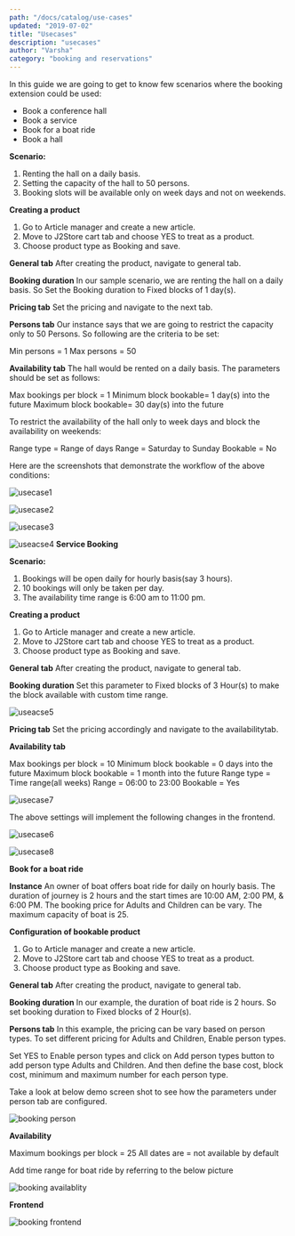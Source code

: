 ```yaml
---
path: "/docs/catalog/use-cases"
updated: "2019-07-02"
title: "Usecases"
description: "usecases"
author: "Varsha"
category: "booking and reservations"
---
```


In this guide we are going to get to know few scenarios where the booking extension could be used: 

* Book a conference hall
* Book a service
* Book for a boat ride
* Book a hall

**Scenario:**
1. Renting the hall on a daily basis.
2. Setting the capacity of the hall to 50 persons.
3. Booking slots will be available only on week days and not on weekends.

**Creating a product**
1. Go to Article manager and create a new article.
2. Move to J2Store cart tab and choose YES to treat as a product.
3. Choose product type as Booking and save.

**General tab**
After creating the product, navigate to general tab.

**Booking duration**
In our sample scenario, we are renting the hall on a daily basis. So Set the Booking duration to Fixed blocks of 1 day(s).

**Pricing tab**
Set the pricing and navigate to the next tab.

**Persons tab**
Our instance says that we are going to restrict the capacity only to 50 Persons. So following are the criteria to be set:

Min persons = 1
Max persons = 50

**Availability tab**
The hall would be rented on a daily basis. The parameters should be set as follows:

Max bookings per block = 1
Minimum block bookable= 1 day(s) into the future
Maximum block bookable= 30 day(s) into the future

To restrict the availability of the hall only to week days and block the availability on weekends:

Range type = Range of days
Range = Saturday to Sunday
Bookable = No

Here are the screenshots that demonstrate the workflow of the above conditions:

![usecase1](../../images/booking-and-reservations/usecases/booking-app-usecase1.png)


![usecase2](../../images/booking-and-reservations/usecases/booking-app-usecase2.png)

![usecase3](../../images/booking-and-reservations/usecases/booking-app-usecase3.png)

![useacse4](../../images/booking-and-reservations/usecases/booking-app-usecase4.png)
**Service Booking**

**Scenario:**
1. Bookings will be open daily for hourly basis(say 3 hours).
2. 10 bookings will only be taken per day.
3. The availability time range is 6:00 am to 11:00 pm.

**Creating a product**
1. Go to Article manager and create a new article.
2. Move to J2Store cart tab and choose YES to treat as a product.
3. Choose product type as Booking and save.

**General tab**
After creating the product, navigate to general tab.

**Booking duration**
Set this parameter to Fixed blocks of 3 Hour(s) to make the block available with custom time range.

![useacse5](../../images/booking-and-reservations/usecases/booking-app-usecase5.png)

**Pricing tab**
Set the pricing accordingly and navigate to the availabilitytab.

**Availability tab**

Max bookings per block = 10
Minimum block bookable = 0 days into the future
Maximum block bookable = 1 month into the future
Range type = Time range(all weeks)
Range = 06:00 to 23:00
Bookable = Yes

![usecase7](../../images/booking-and-reservations/usecases/booking-app-usecase7.png)


The above settings will implement the following changes in the  frontend.

![usecase6](../../images/booking-and-reservations/usecases/booking-app-usecase6.png)

![usecase8](../../images/booking-and-reservations/usecases/booking-app-usecase8.png)

**Book for a boat ride**

**Instance**
An owner of boat offers boat ride for daily on hourly basis. The duration of journey is 2 hours and the start times are 10:00 AM, 2:00 PM, & 6:00 PM. The booking price for Adults and Children can be vary. The maximum capacity of boat is 25.

**Configuration of bookable product**

1. Go to Article manager and create a new article.
2. Move to J2Store cart tab and choose YES to treat as a product.
3. Choose product type as Booking and save.

**General tab**
After creating the product, navigate to general tab.

**Booking duration**
In our example, the duration of boat ride is 2 hours. So set booking duration to Fixed blocks of 2 Hour(s).

**Persons tab**
In this example, the pricing can be vary based on person types. To set different pricing for Adults and Children, Enable person types.

Set YES to Enable person types and click on Add person types button to add person type Adults and Children. And then define the base cost, block cost, minimum and maximum number for each person type.

Take a look at below demo screen shot to see how the parameters under person tab are configured.

![booking person](../../images/booking-and-reservations/usecases/usecase3-booking-person.png)


**Availability**

Maximum bookings per block = 25
All dates are = not available by default

Add time range for boat ride by referring to the below picture

![booking availablity](../../images/booking-and-reservations/usecases/usecase3-booking-availability.png)

**Frontend**

![booking frontend](../../images/booking-and-reservations/usecases/usecase3-booking-frontend.png)

